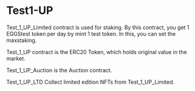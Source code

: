 # Test1-UP



Test_1_UP_Limited contract is used for staking. By this contract, you get 1 EGGStest token per day by mint 1 test token. In this, you can set the maxstaking.

Test_1_UP contract is the ERC20 Token, which holds original value in the market.

Test_1_UP_Auction is the Auction contract.

Test_1_UP_LTD Collect limited edition NFTs from Test_1_UP_Limited.


